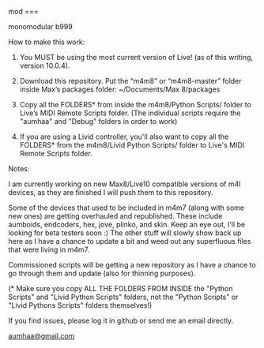 mod ===

monomodular b999

How to make this work:

1) You MUST be using the most current version of Live! (as of this writing, version 10.0.4).

2) Download this repository.  Put the “m4m8” or “m4m8-master” folder
inside Max’s packages folder:  ~/Documents/Max 8/packages

3) Copy all the FOLDERS* from inside the m4m8/Python Scripts/ folder to Live’s MIDI Remote Scripts folder.
(The individual scripts require the "aumhaa" and "Debug" folders in order to work)

4) If you are using a Livid controller, you'll also want to copy all the FOLDERS* from the
m4m8/Livid Python Scripts/ folder to Live's MIDI Remote Scripts folder.

Notes:

I am currently working on new Max8/Live10 compatible versions of m4l devices, as they are finished I will push them to this repository.  

Some of the devices that used to be included in m4m7 (along with some new ones) are getting overhauled and republished.
These include aumboids, endcoders, hex, jove, plinko, and skin.  Keep an eye out, I'll be looking for beta testers soon :)
The other stuff will slowly show back up here as I have a chance to update a bit and weed out any superfluous files that were living in m4m7.

Commissioned scripts will be getting a new repository as I have a chance to go through them and update (also for thinning purposes).

(* Make sure you copy ALL THE FOLDERS FROM INSIDE the "Python Scripts" and "Livid Python Scripts" folders, not the "Python Scripts" or "Livid Pythons Scripts" folders themselves!)

If you find issues, please log it in github or send me an email directly.

aumhaa@gmail.com
